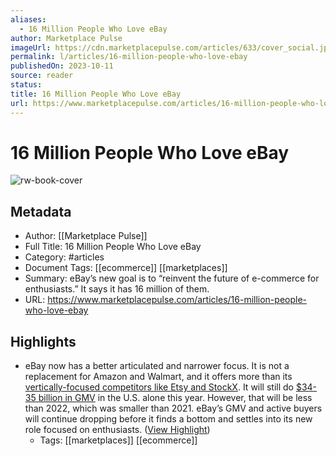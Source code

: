 ```yaml
---
aliases:
  - 16 Million People Who Love eBay
author: Marketplace Pulse
imageUrl: https://cdn.marketplacepulse.com/articles/633/cover_social.jpg
permalink: l/articles/16-million-people-who-love-ebay
publishedOn: 2023-10-11
source: reader
status: 
title: 16 Million People Who Love eBay
url: https://www.marketplacepulse.com/articles/16-million-people-who-love-ebay
---
```

# 16 Million People Who Love eBay

![rw-book-cover](https://cdn.marketplacepulse.com/articles/633/cover_social.jpg)

## Metadata

- Author: [[Marketplace Pulse]]
- Full Title: 16 Million People Who Love eBay
- Category: #articles
- Document Tags: [[ecommerce]] [[marketplaces]]
- Summary: eBay’s new goal is to “reinvent the future of e-commerce for enthusiasts.” It says it has 16 million of them.
- URL: https://www.marketplacepulse.com/articles/16-million-people-who-love-ebay

## Highlights

- eBay now has a better articulated and narrower focus. It is not a replacement for Amazon and Walmart, and it offers more than its [vertically-focused competitors like Etsy and StockX](https://www.marketplacepulse.com/articles/unbundling-ebay). It will still do [$34-35 billion in GMV](https://www.marketplacepulse.com/stats/ebay-us-gross-merchandise-volume-gmv) in the U.S. alone this year. However, that will be less than 2022, which was smaller than 2021. eBay’s GMV and active buyers will continue dropping before it finds a bottom and settles into its new role focused on enthusiasts. ([View Highlight](https://read.readwise.io/read/01hcm64szdvgerttkw0c710eyc))
    - Tags: [[marketplaces]] [[ecommerce]]
